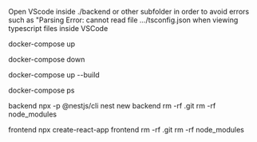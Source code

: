 
<!-- ESlint Typescript-->
Open VScode inside ./backend or other subfolder in order to avoid errors 
such as "Parsing Error: cannot read file .../tsconfig.json when viewing 
typescript files inside VSCode

<!-- Docker Compose -->
docker-compose up

docker-compose down

<!-- If a new service was added to docker-compose add the --build flag -->
docker-compose up --build

<!-- remember these commands need to be run from the same directory as the yml file -->
docker-compose ps



<!-- Creating Services: -->

backend
npx -p @nestjs/cli nest new backend
rm -rf .git
rm -rf node_modules

frontend
npx create-react-app frontend
rm -rf .git
rm -rf node_modules